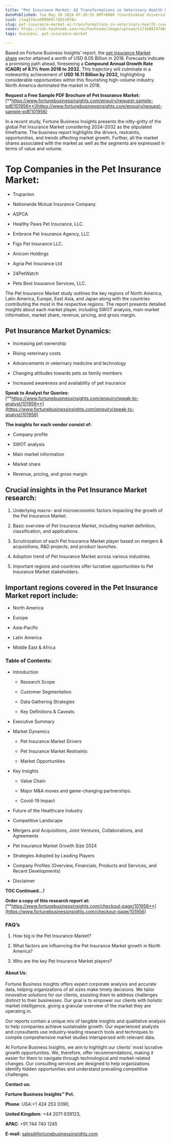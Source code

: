 ```yaml
---
title: "Pet Insurance Market: AI Transformations in Veterinary Health Coverage"
datePublished: Tue May 28 2024 07:39:55 GMT+0000 (Coordinated Universal Time)
cuid: clwq37mco000909l7d92s978u
slug: pet-insurance-market-ai-transformations-in-veterinary-health-coverage
cover: https://cdn.hashnode.com/res/hashnode/image/upload/v1716881974042/8d1d1b7f-155d-4cf3-ba56-809613fab091.png
tags: business, pet-insurance-market

---
```


Based on Fortune Business Insights’ report, the [pet insurance Market share](https://www.fortunebusinessinsights.com/industry-reports/pet-insurance-market-101956) sector attained a worth of USD 6.05 Billion in 2018. Forecasts indicate a promising path ahead, foreseeing a **Compound Annual Growth Rate (CAGR) of 8.1% from 2018 to 2032.** This trajectory will culminate in a noteworthy achievement of **USD 18.11 Billion by 2032,** highlighting considerable opportunities within this flourishing high-volume industry. North America dominated the market in 2018.

**Request a Free Sample PDF Brochure of Pet Insurance Market:** [**https://www.fortunebusinessinsights.com/enquiry/request-sample-pdf/101956**](https://www.fortunebusinessinsights.com/enquiry/request-sample-pdf/101956)

In a recent study, Fortune Business Insights presents the nitty-gritty of the global Pet Insurance Market considering 2024–2032 as the stipulated timeframe. The business report highlights the drivers, restraints, opportunities, and trends affecting market growth. Further, all the market shares associated with the market as well as the segments are expressed in terms of value and volume.

# **Top Companies in the Pet Insurance Market:**

* Trupanion
    
* Nationwide Mutual Insurance Company
    
* ASPCA
    
* Healthy Paws Pet Insurance, LLC.
    
* Embrace Pet Insurance Agency, LLC
    
* Figo Pet Insurance LLC.
    
* Anicom Holdings
    
* Agria Pet Insurance Ltd
    
* 24PetWatch
    
* Pets Best Insurance Services, LLC.
    

The Pet Insurance Market study outlines the key regions of North America, Latin America, Europe, East Asia, and Japan along with the countries contributing the most in the respective regions. The report presents detailed insights about each market player, including SWOT analysis, main market information, market share, revenue, pricing, and gross margin.

## Pet Insurance Market **Dynamics**:

* Increasing pet ownership
    
* Rising veterinary costs
    
* Advancements in veterinary medicine and technology
    
* Changing attitudes towards pets as family members
    
* Increased awareness and availability of pet insurance
    

**Speak to Analyst for Queries:** [**https://www.fortunebusinessinsights.com/enquiry/speak-to-analyst/101956**](https://www.fortunebusinessinsights.com/enquiry/speak-to-analyst/101956)

**The insights for each vendor consist of:**

* Company profile
    
* SWOT analysis
    
* Main market information
    
* Market share
    
* Revenue, pricing, and gross margin
    

## **Crucial insights in the Pet Insurance Market research:**

1. Underlying macro- and microeconomic factors impacting the growth of the Pet Insurance Market.
    
2. Basic overview of Pet Insurance Market, including market definition, classification, and applications.
    
3. Scrutinization of each Pet Insurance Market player based on mergers & acquisitions, R&D projects, and product launches.
    
4. Adoption trend of Pet Insurance Market across various industries.
    
5. Important regions and countries offer lucrative opportunities to Pet Insurance Market stakeholders.
    

## **Important regions covered in the Pet Insurance Market report include:**

* North America
    
* Europe
    
* Asia-Pacific
    
* Latin America
    
* Middle East & Africa
    

### **Table of Contents:**

* Introduction
    
    * Research Scope
        
    * Customer Segmentation
        
    * Data Gathering Strategies
        
    * Key Definitions & Caveats
        
* Executive Summary
    
* Market Dynamics
    
    * Pet Insurance Market Drivers
        
    * Pet Insurance Market Restraints
        
    * Market Opportunities
        
* Key Insights
    
    * Value Chain
        
    * Major M&A moves and game-changing partnerships.
        
    * Covid-19 Impact
        
* Future of the Healthcare Industry
    
* Competitive Landscape
    
* Mergers and Acquisitions, Joint Ventures, Collaborations, and Agreements
    
* Pet Insurance Market Growth Size 2024
    
* Strategies Adopted by Leading Players
    
* Company Profiles (Overview, Financials, Products and Services, and Recent Developments)
    
* Disclaimer
    

**TOC Continued…!**

**Order a copy of this research report at:** [**https://www.fortunebusinessinsights.com/checkout-page/101956**](https://www.fortunebusinessinsights.com/checkout-page/101956)

### **FAQ’s**

1. How big is the Pet Insurance Market?
    
2. What factors are influencing the Pet Insurance Market growth in North America?
    
3. Who are the key Pet Insurance Market players?
    

#### **About Us:**

Fortune Business Insights offers expert corporate analysis and accurate data, helping organizations of all sizes make timely decisions. We tailor innovative solutions for our clients, assisting them to address challenges distinct to their businesses. Our goal is to empower our clients with holistic market intelligence, giving a granular overview of the market they are operating in.

Our reports contain a unique mix of tangible insights and qualitative analysis to help companies achieve sustainable growth. Our experienced analysts and consultants use industry-leading research tools and techniques to compile comprehensive market studies interspersed with relevant data.

At Fortune Business Insights, we aim to highlight our clients' most lucrative growth opportunities. We, therefore, offer recommendations, making it easier for them to navigate through technological and market-related changes. Our consulting services are designed to help organizations identify hidden opportunities and understand prevailing competitive challenges.

**Contact us:**

**Fortune Business Insights™ Pvt.**

**Phone**: USA:+1 424 253 0390,

**United Kingdom**: +44 2071 939123,

**APAC**: +91 744 740 1245

**E-mail:** [sales@fortunebusinessinsights.com](mailto:sales@fortunebusinessinsights.com)